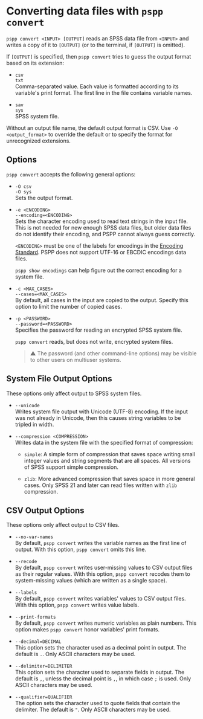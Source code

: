 # Converting data files with `pspp convert`

`pspp convert <INPUT> [OUTPUT]` reads an SPSS data file from `<INPUT>`
and writes a copy of it to `[OUTPUT]` (or to the terminal, if
`[OUTPUT]` is omitted).

If `[OUTPUT]` is specified, then `pspp convert` tries to guess the
output format based on its extension:

* `csv`  
  `txt`  
  Comma-separated value.  Each value is formatted according to its
  variable's print format.  The first line in the file contains
  variable names.

* `sav`  
  `sys`  
  SPSS system file.

Without an output file name, the default output format is CSV.  Use
`-O <output_format>` to override the default or to specify the format
for unrecognized extensions.

## Options

`pspp convert` accepts the following general options:

* `-O csv`  
  `-O sys`  
  Sets the output format.

* `-e <ENCODING>`  
  `--encoding=<ENCODING>`  
  Sets the character encoding used to read text strings in the input
  file.  This is not needed for new enough SPSS data files, but older
  data files do not identify their encoding, and PSPP cannot always
  guess correctly.

  `<ENCODING>` must be one of the labels for encodings in the
  [Encoding Standard].  PSPP does not support UTF-16 or EBCDIC
  encodings data files.

  `pspp show encodings` can help figure out the correct encoding for a
  system file.

  [Encoding Standard]: https://encoding.spec.whatwg.org/#names-and-labels

* `-c <MAX_CASES>`  
  `--cases=<MAX_CASES>`  
  By default, all cases in the input are copied to the output.
  Specify this option to limit the number of copied cases.

* `-p <PASSWORD>`  
  `--password=<PASSWORD>`  
  Specifies the password for reading an encrypted SPSS system file.

  `pspp convert` reads, but does not write, encrypted system files.

  > ⚠️ The password (and other command-line options) may be visible to
  other users on multiuser systems.

## System File Output Options

These options only affect output to SPSS system files.

* `--unicode`  
  Writes system file output with Unicode (UTF-8) encoding.  If the
  input was not already in Unicode, then this causes string variables
  to be tripled in width.

* `--compression <COMPRESSION>`  
  Writes data in the system file with the specified format of
  compression:

  - `simple`: A simple form of compression that saves space writing
    small integer values and string segments that are all spaces.  All
    versions of SPSS support simple compression.

  - `zlib`: More advanced compression that saves space in more general
    cases.  Only SPSS 21 and later can read files written with `zlib`
    compression.

## CSV Output Options

These options only affect output to CSV files.

* `--no-var-names`  
  By default, `pspp convert` writes the variable names as the first
  line of output.  With this option, `pspp convert` omits this line.

* `--recode`  
  By default, `pspp convert` writes user-missing values to CSV output
  files as their regular values.  With this option, `pspp convert`
  recodes them to system-missing values (which are written as a
  single space).

* `--labels`  
  By default, `pspp convert` writes variables' values to CSV output
  files.  With this option, `pspp convert` writes value labels.

* `--print-formats`  
  By default, `pspp convert` writes numeric variables as plain
  numbers.  This option makes `pspp convert` honor variables' print
  formats.

* `--decimal=DECIMAL`  
  This option sets the character used as a decimal point in output.
  The default is `.`.  Only ASCII characters may be used.

* `--delimiter=DELIMITER`  
  This option sets the character used to separate fields in output.
  The default is `,`, unless the decimal point is `,`, in which case
  `;` is used.  Only ASCII characters may be used.

* `--qualifier=QUALIFIER`  
  The option sets the character used to quote fields that contain the
  delimiter.  The default is `"`.  Only ASCII characters may be used.
